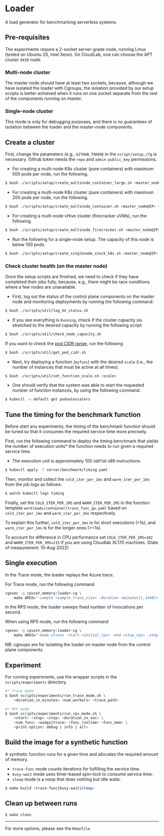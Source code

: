 # Loader

A load generator for benchmarking serverless systems.

## Pre-requisites

The experiments require a 2-socket server-grade node, running Linux (tested on Ubuntu 20, Intel Xeon). On CloudLab, one can choose the APT cluster `d430` node.

### Multi-node cluster

The master node should have at least two sockets, because, although we have isolated the loader with Cgroups, the isolation provided by our setup scripts is better achieved when it runs on one socket separate from the rest of the components running on master. 

### Single-node cluster

This mode is only for debugging purposes, and there is no guarantees of isolation between the loader and the master-node components.
## Create a cluster

First, change the parameters (e.g., `GITHUB_TOKEN`) in the `script/setup.cfg` is necessary.
Github token needs the `repo` and `admin:public_key` permissions.

* For creating a multi-node K8s cluster (pure containers) with maximum 500 pods per node, run the following.

```bash
$ bash ./scripts/setup/create_multinode_container_large.sh <master_node@IP> <worker_node@IP> ...
```

* For creating a multi-node K8s cluster (pure containers) with maximum 200 pods per node, run the following.

```bash
$ bash ./scripts/setup/create_multinode_container.sh <master_node@IP> <worker_node@IP> ...
```

* For creating a multi-node vHive cluster (firecracker uVMs), run the following.

```bash
$ bash ./scripts/setup/create_multinode_firecracker.sh <master_node@IP> <worker_node@IP> ...
```

* Run the following for a single-node setup. The capacity of this node is below 100 pods.

```bash
$ bash ./scripts/setup/create_singlenode_stock_k8s.sh <master_node@IP> 
```

### Check cluster health (on the master node)

Once the setup scripts are finished, we need to check if they have completed their jobs fully, because, e.g., there
might be race conditions where a few nodes are unavailable.

* First, log out the status of the control plane components on the master node and monitoring deployments by running the
  following command:

```bash
$ bash ./scripts/util/log_kn_status.sh
```

* If you see everything is `Running`, check if the cluster capacity sis stretched to the desired capacity by running the
  following script:

```bash
$ bash ./scripts/util/check_node_capacity.sh
```

If you want to check
the [pod CIDR range](https://www.ibm.com/docs/en/cloud-private/3.1.2?topic=networking-kubernetes-network-model), run the
following

```bash
$ bash ./scripts/util/get_pod_cidr.sh
```

* Next, try deploying a function (`myfunc`) with the desired `scale` (i.e., the number of instances that must be active
  at all times).

```bash
$ bash ./scripts/util/set_function_scale.sh <scale>
```

* One should verify that the system was able to start the requested number of function instances, by using the following
  command.

```bash
$ kubectl -n default get podautoscalers
```

## Tune the timing for the benchmark function

Before start any experiments, the timing of the benchmark function should be tuned so that it consumes the required service time more precisely.

First, run the following command to deploy the timing benchmark that yields the number of execution units* the function needs to run given a required service time.

* The execution unit is approximately 100 `SQRTSD` x86 instructions.

```bash
$ kubectl apply -f server/benchmark/timing.yaml
```

Then, monitor and collect the `cold_iter_per_1ms` and `warm_iter_per_1ms` from the job logs as follows:

```bash
$ watch kubectl logs timing
```

Finally, set the `COLD_ITER_PER_1MS` and `WARM_ITER_PER_1MS` in the function
template `workloads/container/trace_func_go.yaml` based on `cold_iter_per_1ms` and `warm_iter_per_1ms` respectively.

To explain this further, `cold_iter_per_1ms` is for short executions (<1s), and `warm_iter_per_1ms` is for the longer
ones (>=1s).

To account for difference in CPU performance set `COLD_ITER_PER_1MS=102` and `WARM_ITER_PER_1MS=115` if you are using Cloudlab XL170 machines. (Date of measurement: 10-Aug-2022)

## Single execution

In the Trace mode, the loader replays the Azure trace.

For Trace mode, run the following command

```bash
cgexec -g cpuset,memory:loader-cg \
    make ARGS='-sample <sample_trace_size> -duration <minutes[1,1440]> -cluster <num_workers> -server <trace|wimpy> -tracePath <path_to_trace> -iatDistributionn <poission|uniform|equidistant> -warmup' run
```

In the RPS mode, the loader sweeps fixed number of invocations per second.

When using RPS mode, run the following command

```bash
cgexec -g cpuset,memory:loader-cg \
    make ARGS="-mode stress -start <initial_rps> -end <stop_rps> -step <rps_step> -slot <rps_step_in_seconds> -server <trace|wimpy> -totalFunctions <num_functions>" run 2>&1 | tee stress.log
```

NB: cgroups are for isolating the loader on master node from the control plane components.

## Experiment

For running experiments, use the wrapper scripts in the `scripts/experiments` directory.

```bash
#* Trace mode
$ bash scripts/experiments/run_trace_mode.sh \
    <duration_in_minutes> <num_workers> <trace_path> 

#* RPS mode
$ bash scripts/experiments/run_rps_mode.sh \
    <start> <stop> <step> <duration_in_sec> \
    <num_func> <wimpy|trace> <func_runtime> <func_mem> \
    <print-option: debug | info | all>
```

## Build the image for a synthetic function

A synthetic function runs for a given time and allocates the required amount of memory.

* `trace-func` mode counts iterations for fulfilling the service time.
* `busy-wait` mode uses timer-based spin-lock to consume service time.
* `sleep` mode is a noop that does nothing but idle waits.

```bash
$ make build <trace-func|busy-wait|sleep>
```

## Clean up between runs

```bash
$ make clean
```

---

For more options, please see the `Makefile`.

